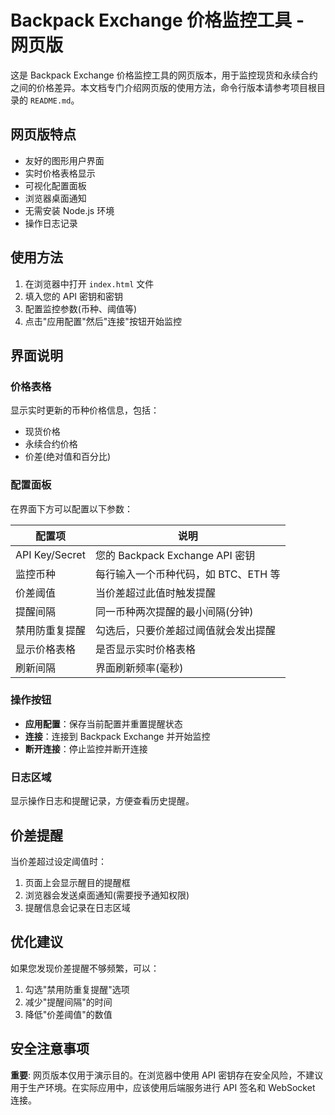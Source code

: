 # Backpack Exchange 价格监控工具 - 网页版

这是 Backpack Exchange 价格监控工具的网页版本，用于监控现货和永续合约之间的价格差异。本文档专门介绍网页版的使用方法，命令行版本请参考项目根目录的 `README.md`。

## 网页版特点

- 友好的图形用户界面
- 实时价格表格显示
- 可视化配置面板
- 浏览器桌面通知
- 无需安装 Node.js 环境
- 操作日志记录

## 使用方法

1. 在浏览器中打开 `index.html` 文件
2. 填入您的 API 密钥和密钥
3. 配置监控参数(币种、阈值等)
4. 点击"应用配置"然后"连接"按钮开始监控

## 界面说明

### 价格表格
显示实时更新的币种价格信息，包括：
- 现货价格
- 永续合约价格
- 价差(绝对值和百分比)

### 配置面板
在界面下方可以配置以下参数：

| 配置项 | 说明 |
|-------|------|
| API Key/Secret | 您的 Backpack Exchange API 密钥 |
| 监控币种 | 每行输入一个币种代码，如 BTC、ETH 等 |
| 价差阈值 | 当价差超过此值时触发提醒 |
| 提醒间隔 | 同一币种两次提醒的最小间隔(分钟) |
| 禁用防重复提醒 | 勾选后，只要价差超过阈值就会发出提醒 |
| 显示价格表格 | 是否显示实时价格表格 |
| 刷新间隔 | 界面刷新频率(毫秒) |

### 操作按钮
- **应用配置**：保存当前配置并重置提醒状态
- **连接**：连接到 Backpack Exchange 并开始监控
- **断开连接**：停止监控并断开连接

### 日志区域
显示操作日志和提醒记录，方便查看历史提醒。

## 价差提醒

当价差超过设定阈值时：
1. 页面上会显示醒目的提醒框
2. 浏览器会发送桌面通知(需要授予通知权限)
3. 提醒信息会记录在日志区域

## 优化建议

如果您发现价差提醒不够频繁，可以：
1. 勾选"禁用防重复提醒"选项
2. 减少"提醒间隔"的时间
3. 降低"价差阈值"的数值

## 安全注意事项

**重要**: 网页版本仅用于演示目的。在浏览器中使用 API 密钥存在安全风险，不建议用于生产环境。在实际应用中，应该使用后端服务进行 API 签名和 WebSocket 连接。 